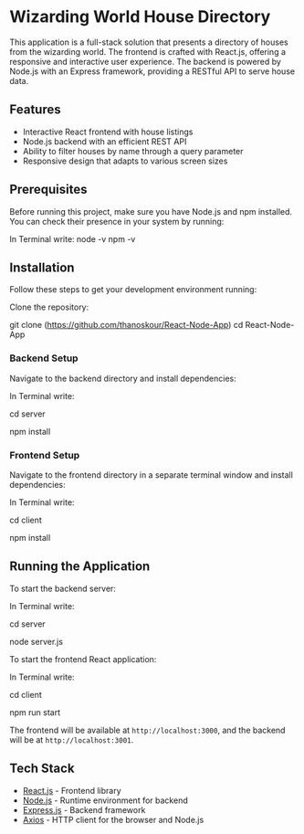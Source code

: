 
# Wizarding World House Directory

This application is a full-stack solution that presents a directory of houses from the wizarding world. The frontend is crafted with React.js, offering a responsive and interactive user experience. The backend is powered by Node.js with an Express framework, providing a RESTful API to serve house data.

## Features

- Interactive React frontend with house listings
- Node.js backend with an efficient REST API
- Ability to filter houses by name through a query parameter
- Responsive design that adapts to various screen sizes

## Prerequisites

Before running this project, make sure you have Node.js and npm installed. You can check their presence in your system by running:

In Terminal write:
node -v
npm -v

## Installation

Follow these steps to get your development environment running:

Clone the repository:

git clone (https://github.com/thanoskour/React-Node-App)
cd React-Node-App


### Backend Setup

Navigate to the backend directory and install dependencies:


In Terminal write:

cd server


npm install

### Frontend Setup

Navigate to the frontend directory in a separate terminal window and install dependencies:

In Terminal write:

cd client


npm install


## Running the Application

To start the backend server:

In Terminal write:

cd server


node server.js 


To start the frontend React application:

In Terminal write:

cd client


npm run start


The frontend will be available at `http://localhost:3000`, and the backend will be at `http://localhost:3001`.

## Tech Stack

- [React.js](https://reactjs.org/) - Frontend library
- [Node.js](https://nodejs.org/en/) - Runtime environment for backend
- [Express.js](https://expressjs.com/) - Backend framework
- [Axios](https://github.com/axios/axios) - HTTP client for the browser and Node.js


